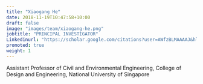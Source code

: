 ```yaml
---
title: "Xiaogang He"
date: 2018-11-19T10:47:58+10:00
draft: false
image: "images/team/xiaogang-he.png"
jobtitle: "PRINCIPAL INVESTIGATOR"
Linkedinurl: "https://scholar.google.com/citations?user=AWfzBLMAAAAJ&hl=en"
promoted: true
weight: 1
---
```


Assistant Professor of Civil and Environmental Engineering, College of Design and Engineering, National University of Singapore